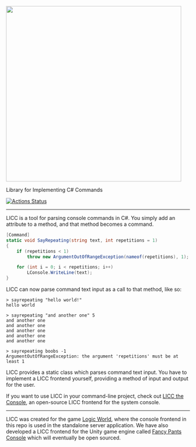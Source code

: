 <img src="https://raw.githubusercontent.com/pipe01/LICC/master/logo.png" width = 480>

Library for Implementing C# Commands

[![Actions Status](https://github.com/pipe01/LICC/workflows/CI/badge.svg)](https://github.com/pipe01/LICC/actions)

---

LICC is a tool for parsing console commands in C#. You simply add an attribute to a method, and that method becomes a command.

```csharp
[Command]
static void SayRepeating(string text, int repetitions = 1)
{
    if (repetitions < 1)
        throw new ArgumentOutOfRangeException(nameof(repetitions), 1);

    for (int i = 0; i < repetitions; i++)
        LConsole.WriteLine(text);
}
```

LICC can now parse command text input as a call to that method, like so:

```
> sayrepeating "hello world!"
hello world

> sayrepeating "and another one" 5
and another one
and another one
and another one
and another one
and another one

> sayrepeating boobs -1
ArgumentOutOfRangeException: the argument 'repetitions' must be at least 1
```

LICC provides a static class which parses command text input. You have to implement a LICC frontend yourself, providing a method of input and output for the user.

If you want to use LICC in your command-line project, check out [LICC the Console](./LICC.Console), an open-source LICC frontend for the system console. <!--If you want to implement a LICC frontend yourself, check out [The Wiki](todo make repo public so it can have a wiki) for how to do that.-->

---

LICC was created for the game [Logic World](https://logicworld.net/), where the console frontend in this repo is used in the standalone server application. We have also developed a LICC frontend for the Unity game engine called [Fancy Pants Console](https://www.youtube.com/watch?v=QDp5wE1Se6o) which will eventually be open sourced.
